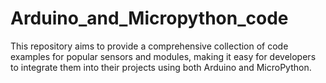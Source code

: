 # Arduino_and_Micropython_code
This repository aims to provide a comprehensive collection of code examples for popular sensors and modules, making it easy for developers to integrate them into their projects using both Arduino and MicroPython.
